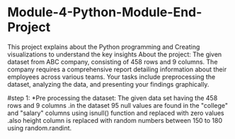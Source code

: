 # Module-4-Python-Module-End-Project
This project explains about the  Python programming and Creating visualizations to understand the key insights 
About the project:
The given dataset from ABC company, consisting of 458 rows and 9 columns. 
The company requires a comprehensive report detailing information about their employees across various teams. 
Your tasks include preprocessing the dataset, analyzing the data, and presenting your findings graphically. 

#step 1:
*Pre processing the dataset:
The given data set having the 458 rows and 9  columns .in the dataset 95 null values are found in the "college" and "salary" columns using isnull() function and replaced with zero values .also height column is replaced with random numbers between 150 to 180 using random.randint.

